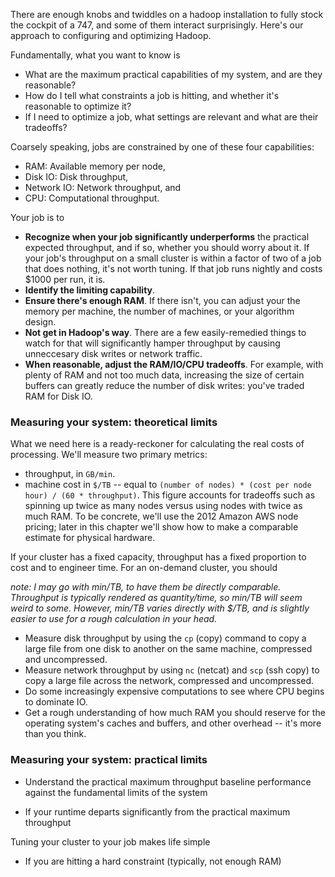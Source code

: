 
There are enough knobs and twiddles on a hadoop installation to fully stock the cockpit of a 747, and some of them interact surprisingly. Here's our approach to configuring and optimizing Hadoop.

Fundamentally, what you want to know is

* What are the maximum practical capabilities of my system, and are they reasonable?
* How do I tell what constraints a job is hitting, and whether it's reasonable to optimize it?
* If I need to optimize a job, what settings are relevant and what are their tradeoffs?

Coarsely speaking, jobs are constrained by one of these four capabilities:

* RAM: Available memory per node,
* Disk IO: Disk throughput,
* Network IO: Network throughput, and
* CPU: Computational throughput.

Your job is to

* **Recognize when your job significantly underperforms** the practical expected throughput, and if so, whether you should worry about it. If your job's throughput on a small cluster is within a factor of two of a job that does nothing, it's not worth tuning. If that job runs nightly and costs $1000 per run, it is.
* **Identify the limiting capability**.
* **Ensure there's enough RAM**. If there isn't, you can adjust your the memory per machine, the number of machines, or your algorithm design.
* **Not get in Hadoop's way**. There are a few easily-remedied things to watch for that will significantly hamper throughput by causing unneccesary disk writes or network traffic.
* **When reasonable, adjust the RAM/IO/CPU tradeoffs**. For example, with plenty of RAM and not too much data, increasing the size of certain buffers can greatly reduce the number of disk writes: you've traded RAM for Disk IO.

### Measuring your system: theoretical limits

What we need here is a ready-reckoner for calculating the real costs of processing. We'll measure two primary metrics:

* throughput, in `GB/min`.
* machine cost in `$/TB` -- equal to `(number of nodes) * (cost per node hour) / (60 * throughput)`. This figure accounts for tradeoffs such as spinning up twice as many nodes versus using nodes with twice as much RAM. To be concrete, we'll use the 2012 Amazon AWS node pricing; later in this chapter we'll show how to make a comparable estimate for physical hardware.

If your cluster has a fixed capacity, throughput has a fixed proportion to cost and to engineer time. For an on-demand cluster, you should 

_note: I may go with min/TB, to have them be directly comparable. Throughput is typically rendered as quantity/time, so min/TB will seem weird to some. However, min/TB varies directly with $/TB, and is slightly easier to use for a rough calculation in your head._

* Measure disk throughput by using the `cp` (copy) command to copy a large file from one disk to another on the same machine, compressed and uncompressed.
* Measure network throughput by using `nc` (netcat) and  `scp` (ssh copy) to copy a large file across the network, compressed and uncompressed.
* Do some increasingly expensive computations to see where CPU begins to dominate IO. 
* Get a rough understanding of how much RAM you should reserve for the operating system's caches and buffers, and other overhead -- it's more than you think.



### Measuring your system: practical limits

* Understand the practical maximum throughput baseline performance against the fundamental limits of the system


* If your runtime departs significantly from the practical maximum throughput

Tuning your cluster to your job makes life simple
* If you are hitting a hard constraint (typically, not enough RAM)
